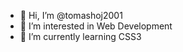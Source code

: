 - 👋 Hi, I’m @tomashoj2001
- 👀 I’m interested in Web Development
- 🌱 I’m currently learning CSS3

<!---
tomashoj2001/tomashoj2001 is a ✨ special ✨ repository because its `README.md` (this file) appears on your GitHub profile.
You can click the Preview link to take a look at your changes.
--->
